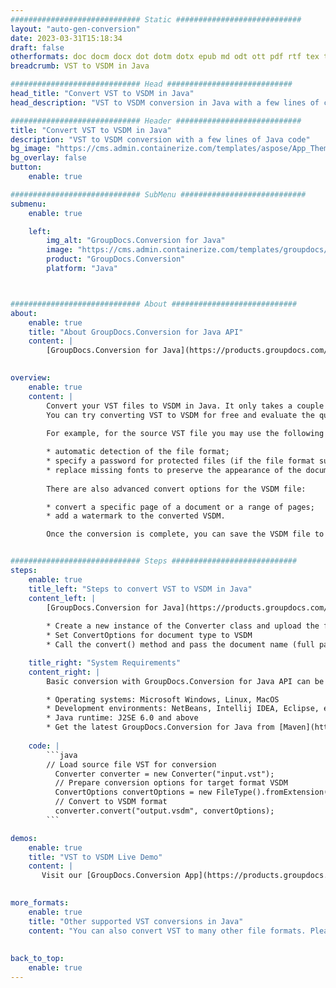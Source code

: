 ```yaml
---
############################# Static ############################
layout: "auto-gen-conversion"
date: 2023-03-31T15:18:34
draft: false
otherformats: doc docm docx dot dotm dotx epub md odt ott pdf rtf tex txt vdx vsdm vsdx vssm vssx vstm vstx vsx vtx xps
breadcrumb: VST to VSDM in Java

############################# Head ############################
head_title: "Convert VST to VSDM in Java"
head_description: "VST to VSDM conversion in Java with a few lines of code. Convert over 160 file formats using the GroupDocs document conversion API for Java"

############################# Header ############################
title: "Convert VST to VSDM in Java"
description: "VST to VSDM conversion with a few lines of Java code"
bg_image: "https://cms.admin.containerize.com/templates/aspose/App_Themes/V3/images/bg/header1.png"
bg_overlay: false
button:
    enable: true

############################# SubMenu ############################
submenu:
    enable: true

    left:
        img_alt: "GroupDocs.Conversion for Java"
        image: "https://cms.admin.containerize.com/templates/groupdocs/images/product-logos/90x90-noborder/groupdocs-conversion-java.png"
        product: "GroupDocs.Conversion"
        platform: "Java"



############################# About ############################
about:
    enable: true
    title: "About GroupDocs.Conversion for Java API"
    content: |
        [GroupDocs.Conversion for Java](https://products.groupdocs.com/conversion/java/) is an advanced file format conversion API for converting between popular image and document formats such as Microsoft Office, OpenDocument, PDF, HTML, email, CAD. and much more with just a few lines of code. The native API automatically detects the formats of the original documents and offers many options for customizing the converted documents. Along with the function of extracting information from a document, it also supports caching of the conversion results to the local disk by default. However, any type of cache storage can be supported by implementing the appropriate interfaces - Amazon S3, Dropbox, Google Drive, Windows Azure, Reddis, or any others.
    

overview:
    enable: true
    content: |
        Convert your VST files to VSDM in Java. It only takes a couple of lines of Java code on any platform of your choice, such as Windows, Linux, macOS.
        You can try converting VST to VSDM for free and evaluate the quality of the conversion results. Along with simple file conversion scripts, you can try more sophisticated options for loading the VST source file and storing the VSDM output. 
        
        For example, for the source VST file you may use the following load options:

        * automatic detection of the file format;
        * specify a password for protected files (if the file format supports it);
        * replace missing fonts to preserve the appearance of the document.
        
        There are also advanced convert options for the VSDM file:

        * convert a specific page of a document or a range of pages;
        * add a watermark to the converted VSDM.

        Once the conversion is complete, you can save the VSDM file to your local file path or to any third party storage such as FTP, Amazon S3, Google Drive, Dropbox etc. Please note - to convert VST to VSDM, you do not need to install any additional software, such as MS Office, Open Office, Adobe Acrobat Reader etc.


############################# Steps ############################
steps:
    enable: true
    title_left: "Steps to convert VST to VSDM in Java"
    content_left: |
        [GroupDocs.Conversion for Java](https://products.groupdocs.com/conversion/java/) allows developers to easily convert VST file to VSDM with a few lines of code.
        
        * Create a new instance of the Converter class and upload the file VST with the full path
        * Set ConvertOptions for document type to VSDM
        * Call the convert() method and pass the document name (full path) and format (VSDM) as a parameter

    title_right: "System Requirements"
    content_right: |
        Basic conversion with GroupDocs.Conversion for Java API can be done with just a few lines of code. Our APIs are supported on all major platforms and operating systems. Before executing the code below, make sure you have the following prerequisites installed on your system.

        * Operating systems: Microsoft Windows, Linux, MacOS
        * Development environments: NetBeans, Intellij IDEA, Eclipse, etc.
        * Java runtime: J2SE 6.0 and above
        * Get the latest GroupDocs.Conversion for Java from [Maven](https://repository.groupdocs.com/webapp/#/artifacts/browse/tree/General/repo/com/groupdocs/groupdocs-conversion)
         
    code: |
        ```java    
        // Load source file VST for conversion
          Converter converter = new Converter("input.vst");
          // Prepare conversion options for target format VSDM
          ConvertOptions convertOptions = new FileType().fromExtension("vsdm").getConvertOptions();
          // Convert to VSDM format
          converter.convert("output.vsdm", convertOptions);
        ```

demos:
    enable: true
    title: "VST to VSDM Live Demo"
    content: |
       Visit our [GroupDocs.Conversion App](https://products.groupdocs.app/conversion/family) website and try VST to VSDM conversion now. The free demo has the following benefits
          

more_formats:
    enable: true
    title: "Other supported VST conversions in Java"
    content: "You can also convert VST to many other file formats. Please see the list below."
       
       
back_to_top:
    enable: true
---
```

